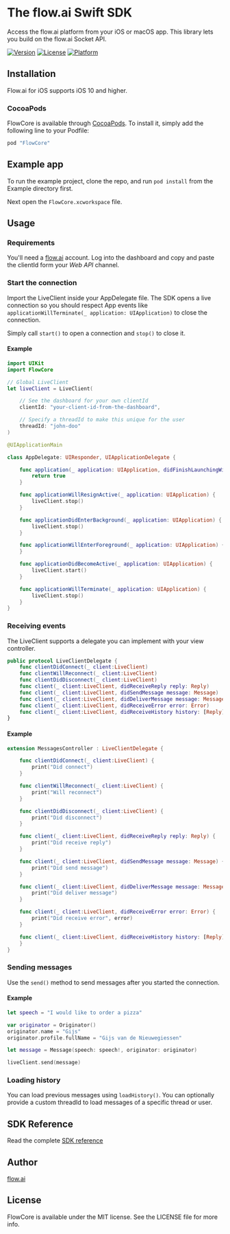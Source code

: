 # The flow.ai Swift SDK
Access the flow.ai platform from your iOS or macOS app. This library lets you build on the flow.ai Socket API.

[![Version](https://img.shields.io/cocoapods/v/FlowCore.svg?style=flat)](http://cocoapods.org/pods/FlowCore)
[![License](https://img.shields.io/cocoapods/l/FlowCore.svg?style=flat)](http://cocoapods.org/pods/FlowCore)
[![Platform](https://img.shields.io/cocoapods/p/FlowCore.svg?style=flat)](http://cocoapods.org/pods/FlowCore)

## Installation
Flow.ai for iOS supports iOS 10 and higher.

### CocoaPods
FlowCore is available through [CocoaPods](http://cocoapods.org). To install
it, simply add the following line to your Podfile:

```ruby
pod "FlowCore"
```

## Example app
To run the example project, clone the repo, and run `pod install` from the Example directory first.

Next open the `FlowCore.xcworkspace` file.

## Usage

### Requirements
You'll need a [flow.ai](https://app.flow.ai) account. Log into the dashboard and copy and paste the clientId form your *Web API* channel.

### Start the connection
Import the LiveClient inside your AppDelegate file. The SDK opens a live connection so you should respect App events like `applicationWillTerminate(_ application: UIApplication)` to close the connection.

Simply call `start()` to open a connection and `stop()` to close it.

#### Example
```swift
import UIKit
import FlowCore

// Global LiveClient
let liveClient = LiveClient(

    // See the dashboard for your own clientId
    clientId: "your-client-id-from-the-dashboard",

    // Specify a threadId to make this unique for the user
    threadId: "john-doo"
)

@UIApplicationMain

class AppDelegate: UIResponder, UIApplicationDelegate {

    func application(_ application: UIApplication, didFinishLaunchingWithOptions launchOptions: [UIApplicationLaunchOptionsKey: Any]?) -> Bool {
        return true
    }

    func applicationWillResignActive(_ application: UIApplication) {
        liveClient.stop()
    }

    func applicationDidEnterBackground(_ application: UIApplication) {
        liveClient.stop()
    }

    func applicationWillEnterForeground(_ application: UIApplication) {
    }

    func applicationDidBecomeActive(_ application: UIApplication) {
        liveClient.start()
    }

    func applicationWillTerminate(_ application: UIApplication) {
        liveClient.stop()
    }
}
```

### Receiving events
The LiveClient supports a delegate you can implement with your view controller.

```swift
public protocol LiveClientDelegate {
    func clientDidConnect(_ client:LiveClient)
    func clientWillReconnect(_ client:LiveClient)
    func clientDidDisconnect(_ client:LiveClient)
    func client(_ client:LiveClient, didReceiveReply reply: Reply)
    func client(_ client:LiveClient, didSendMessage message: Message)
    func client(_ client:LiveClient, didDeliverMessage message: Message)
    func client(_ client:LiveClient, didReceiveError error: Error)
    func client(_ client:LiveClient, didReceiveHistory history: [Reply])
}
```

#### Example

```swift
extension MessagesController : LiveClientDelegate {

    func clientDidConnect(_ client:LiveClient) {
        print("Did connect")
    }

    func clientWillReconnect(_ client:LiveClient) {
        print("Will reconnect")
    }

    func clientDidDisconnect(_ client:LiveClient) {
        print("Did disconnect")
    }

    func client(_ client:LiveClient, didReceiveReply reply: Reply) {
        print("Did receive reply")
    }

    func client(_ client:LiveClient, didSendMessage message: Message) {
        print("Did send message")
    }

    func client(_ client:LiveClient, didDeliverMessage message: Message) {
        print("Did deliver message")
    }

    func client(_ client:LiveClient, didReceiveError error: Error) {
        print("Did receive error", error)
    }

    func client(_ client:LiveClient, didReceiveHistory history: [Reply]) {
    }
}
```

### Sending messages
Use the `send()` method to send messages after you started the connection.

#### Example
```swift
let speech = "I would like to order a pizza"

var originator = Originator()
originator.name = "Gijs"
originator.profile.fullName = "Gijs van de Nieuwegiessen"

let message = Message(speech: speech!, originator: originator)

liveClient.send(message)
```

### Loading history
You can load previous messages using `loadHistory()`. You can optionally provide a custom threadId to load messages of a specific thread or user.


## SDK Reference
Read the complete [SDK reference](https://flow-ai.github.io/flowai-swift)

## Author
[flow.ai](https://flow.ai)

## License

FlowCore is available under the MIT license. See the LICENSE file for more info.
